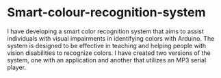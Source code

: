# Smart-colour-recognition-system

I have developing a smart color recognition system that aims to assist individuals with visual impairments in identifying colors with Arduino.
The system is designed to be effective in teaching and helping people with vision disabilities to recognize colors. 
I have created two versions of the system, one with an application and another that utilizes an MP3 serial player.
